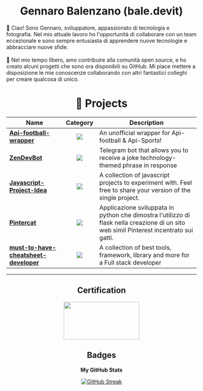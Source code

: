 <div align="center">

# Gennaro Balenzano (bale.devit)
</div>
👋 Ciao! Sono Gennaro, sviluppatore, appassionato di tecnologia e fotografia. Nel mio attuale lavoro ho l'opportunità di collaborare con un team eccezionale e sono sempre entusiasta di apprendere nuove tecnologie e abbracciare nuove sfide.
</br>
</br>
🌟 Nel mio tempo libero, amo contribuire alla comunità open source, e ho creato alcuni progetti che sono ora disponibili su GitHub. Mi piace mettere a disposizione le mie conoscenze collaborando con altri fantastici colleghi per creare qualcosa di unico. 
</br>


 
<div align="center">

# 🚀 **Projects**


| Name | Category | Description 
| --- | :---: | --- |
| <a href="https://github.com/baleDevIt/api-football-wrapper"><b>Api-football-wrapper</b></a> | [![](https://img.shields.io/badge/%F0%9F%92%BB-%20Java-informational?style=flat&logoColor=white&color=FFB966)]() | An unofficial wrapper for Api-football & Api-Sports! |
| <a href="https://github.com/baleDevIt/ZenDevBot"><b>ZenDevBot</b></a> | [![](https://img.shields.io/badge/%F0%9F%92%BB-%20Python-informational?style=flat&logoColor=white&color=555955)]() | Telegram bot that allows you to receive a joke technology-themed phrase in response |
| <a href="https://github.com/baleDevIt/Javascript-Project-Idea"><b>Javascript-Project-Idea</b></a> | [![](https://img.shields.io/badge/💻-%20StudyProject-informational?style=flat&logoColor=white&color=3498db)]() |  A collection of javascript projects to experiment with. Feel free to share your version of the single project. | 
| <a href="https://github.com/baleDevIt/Pintercat"><b>Pintercat</b></a> | [![](https://img.shields.io/badge/💻-%20StudyProject-informational?style=flat&logoColor=white&color=3498db)]() |  Applicazione sviluppata in python che dimostra l'utilizzo di flask nella creazione di un sito web simil Pinterest incentrato sui gatti. |
| <a href="https://github.com/baleDevIt/must-to-have-cheatsheet-developer"><b>must-to-have-cheatsheet-developer </b></a> | [![](https://img.shields.io/badge/cheatsheet-informational?style=flat&logoColor=white&color=3659)]() |  A collection of best tools, framework, library and more for a Full stack developer |




<hr>

## Certification
<a href="https://catalog-education.oracle.com/pls/certview/sharebadge?id=8965166CC110C17506DE42EC809A4A9523593E70D5AD540694E1131EC354FF94" target="_blank" rel="noreferrer"><img src="https://brm-workforce.oracle.com/pdf/certview/images/OCAJSE8.png" width="200" height="100" /></a>



## Badges

<b>My GitHub Stats</b>
 
[![GitHub Streak](https://streak-stats.demolab.com?user=baleDevIt&hide_border=true&border_radius=4.6)](https://git.io/streak-stats)


</div>


